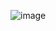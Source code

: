 ![image](https://github.com/khushi-attri/Multithreading-Using-Python/assets/97894347/c1b313cb-17e6-4451-887b-e3d243b9105e)
